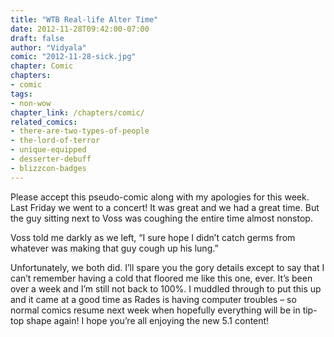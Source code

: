 ```yaml
---
title: "WTB Real-life Alter Time"
date: 2012-11-28T09:42:00-07:00
draft: false
author: "Vidyala"
comic: "2012-11-28-sick.jpg"
chapter: Comic
chapters:
- comic
tags: 
- non-wow
chapter_link: /chapters/comic/
related_comics: 
- there-are-two-types-of-people
- the-lord-of-terror
- unique-equipped
- desserter-debuff
- blizzcon-badges
---
```


Please accept this pseudo-comic along with my apologies for this week. Last Friday we went to a concert! It was great and we had a great time. But the guy sitting next to Voss was coughing the entire time almost nonstop.


Voss told me darkly as we left, “I sure hope I didn’t catch germs from whatever was making that guy cough up his lung.”


Unfortunately, we both did. I’ll spare you the gory details except to say that I can’t remember having a cold that floored me like this one, ever. It’s been over a week and I’m still not back to 100%. I muddled through to put this up and it came at a good time as Rades is having computer troubles – so normal comics resume next week when hopefully everything will be in tip-top shape again! I hope you’re all enjoying the new 5.1 content!

